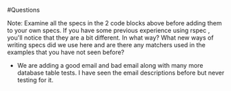 #Questions

Note: Examine all the specs in the 2 code blocks above before adding them to your own specs. If you have some previous experience using rspec , you'll notice that they are a bit different. In what way? What new ways of writing specs did we use here and are there any matchers used in the examples that you have not seen before?

* We are adding a good email and bad email along with many more database table tests. I have seen the email descriptions before but never testing for it. 